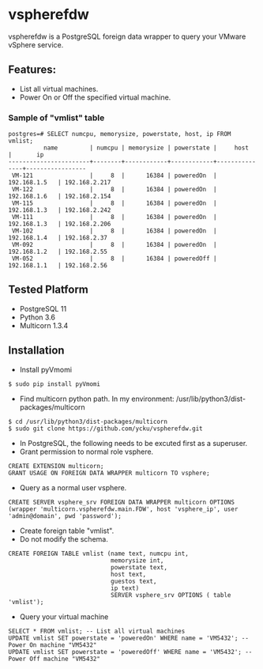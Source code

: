 # vspherefdw
vspherefdw is a PostgreSQL foreign data wrapper to query your VMware vSphere service.

## Features:
- List all virtual machines.
- Power On or Off the specified virtual machine.

### Sample of "vmlist" table
```
postgres=# SELECT numcpu, memorysize, powerstate, host, ip FROM vmlist;
          name         | numcpu | memorysize | powerstate |     host      |       ip
-----------------------+--------+------------+------------+---------------+-----------------
 VM-121                |     8  |      16384 | poweredOn  | 192.168.1.5   | 192.168.2.217
 VM-122                |     8  |      16384 | poweredOn  | 192.168.1.6   | 192.168.2.154
 VM-115                |     8  |      16384 | poweredOn  | 192.168.1.3   | 192.168.2.242
 VM-111                |     8  |      16384 | poweredOn  | 192.168.1.3   | 192.168.2.206
 VM-102                |     8  |      16384 | poweredOn  | 192.168.1.4   | 192.168.2.37
 VM-092                |     8  |      16384 | poweredOn  | 192.168.1.2   | 192.168.2.55
 VM-052                |     8  |      16384 | poweredOff | 192.168.1.1   | 192.168.2.56
```
## Tested Platform
- PostgreSQL 11
- Python 3.6
- Multicorn 1.3.4

## Installation
- Install pyVmomi
```
$ sudo pip install pyVmomi
```

- Find multicorn python path. In my environment: /usr/lib/python3/dist-packages/multicorn
```
$ cd /usr/lib/python3/dist-packages/multicorn
$ sudo git clone https://github.com/ycku/vspherefdw.git
```

- In PostgreSQL, the following needs to be excuted first as a superuser.
- Grant permission to normal role vsphere.
```
CREATE EXTENSION multicorn;
GRANT USAGE ON FOREIGN DATA WRAPPER multicorn TO vsphere;
```

- Query as a normal user vsphere.

```
CREATE SERVER vsphere_srv FOREIGN DATA WRAPPER multicorn OPTIONS (wrapper 'multicorn.vspherefdw.main.FDW', host 'vsphere_ip', user 'admin@domain', pwd 'password');
```

- Create foreign table "vmlist".
- Do not modify the schema.
```
CREATE FOREIGN TABLE vmlist (name text, numcpu int, 
                             memorysize int, 
                             powerstate text, 
                             host text, 
                             guestos text, 
                             ip text)
                             SERVER vsphere_srv OPTIONS ( table 'vmlist');
```
- Query your virtual machine
```
SELECT * FROM vmlist; -- List all virtual machines
UPDATE vmlist SET powerstate = 'poweredOn' WHERE name = 'VM5432'; -- Power On machine "VM5432"
UPDATE vmlist SET powerstate = 'poweredOff' WHERE name = 'VM5432'; -- Power Off machine "VM5432"
```
